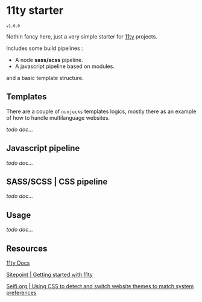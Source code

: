# 11ty starter  
<small>`v1.0.0`</small>

Nothin fancy here, just a very simple starter for [11ty](https://www.11ty.dev/) projects.

Includes some build pipelines :

- A node **sass/scss** pipeline.
- A javascript pipeline based on modules.

and a basic template structure.

## Templates
There are a couple of `nunjucks` templates logics, mostly there as an  example of how to handle multilanguage websites.

_todo doc..._
## Javascript pipeline 
_todo doc..._
## SASS/SCSS | CSS pipeline
_todo doc..._
## Usage 
_todo doc..._

## Resources
[11ty Docs](https://www.11ty.dev/docs/)

[Sitepoint | Getting started with 11ty](https://www.sitepoint.com/getting-started-with-eleventy/)

[Seifi.org | Using CSS to detect and switch website themes to match system preferences](https://seifi.org/css/prefers-color-scheme.html)
